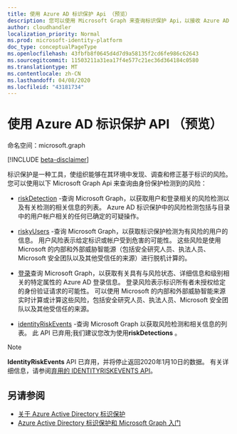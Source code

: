 ```yaml
---
title: 使用 Azure AD 标识保护 Api （预览）
description: 您可以使用 Microsoft Graph 来查询标识保护 Api，以接收 Azure AD Identity Protection 检测到的风险的相关信息。
author: cloudhandler
localization_priority: Normal
ms.prod: microsoft-identity-platform
doc_type: conceptualPageType
ms.openlocfilehash: 43fbfb8f0645d4d7d9a58135f2cd6fe986c62643
ms.sourcegitcommit: 11503211a31ea17f4e577c21ec36d364184c0580
ms.translationtype: MT
ms.contentlocale: zh-CN
ms.lasthandoff: 04/08/2020
ms.locfileid: "43181734"
---
```

# <a name="use-the-azure-ad-identity-protection-api-preview"></a>使用 Azure AD 标识保护 API （预览）

命名空间：microsoft.graph

[!INCLUDE [beta-disclaimer](../../includes/beta-disclaimer.md)]

标识保护是一种工具，使组织能够在其环境中发现、调查和修正基于标识的风险。 您可以使用以下 Microsoft Graph Api 来查询由身份保护检测到的风险： 

* [riskDetection](riskdetection.md) -查询 Microsoft Graph，以获取用户和登录相关的风险检测以及有关检测的相关信息的列表。 Azure AD 标识保护中的风险检测包括与目录中的用户帐户相关的任何已确定的可疑操作。

* [riskyUsers](riskyuser.md) -查询 Microsoft Graph，以获取标识保护检测为有风险的用户的信息。 用户风险表示给定标识或帐户受到危害的可能性。 这些风险是使用 Microsoft 的内部和外部威胁智能源（包括安全研究人员、执法人员、Microsoft 安全团队以及其他受信任的来源）进行脱机计算的。

* [登录](signin.md)查询 Microsoft Graph，以获取有关具有与风险状态、详细信息和级别相关的特定属性的 Azure AD 登录信息。 登录风险表示标识所有者未授权给定的身份验证请求的可能性。 可以使用 Microsoft 的内部和外部威胁智能来源实时计算或计算这些风险，包括安全研究人员、执法人员、Microsoft 安全团队以及其他受信任的来源。

* [identityRiskEvents](identityriskevent.md) -查询 Microsoft Graph 以获取风险检测和相关信息的列表。 此 API 已弃用;我们建议您改为使用**riskDetections** 。

>[!NOTE]
>**IdentityRiskEvents** API 已弃用，并将停止返回2020年1月10日的数据。 有关详细信息，请参阅[弃用的 IDENTITYRISKEVENTS API](https://developer.microsoft.com/office/blogs/deprecatation-of-the-identityriskevents-api/)。

## <a name="see-also"></a>另请参阅

* [关于 Azure Active Directory 标识保护](https://docs.microsoft.com/azure/active-directory/identity-protection/overview-identity-protection)
* [Azure Active Directory 标识保护和 Microsoft Graph 入门](https://docs.microsoft.com/azure/active-directory/identity-protection/howto-identity-protection-graph-api)
